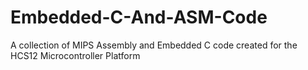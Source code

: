 # Embedded-C-And-ASM-Code
A collection of MIPS Assembly and Embedded C code created for the HCS12 Microcontroller Platform
